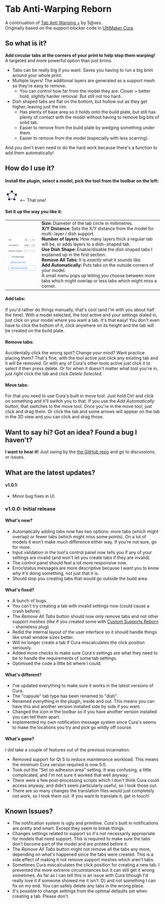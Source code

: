 # Tab Anti-Warping Reborn
A continuation of [Tab Anti Warping +](https://github.com/5axes/tabplus) by 5@xes.  
Originally based on the support blocker code in [UltiMaker Cura](https://github.com/ultimaker/cura).

## So what is it?
**Add circular tabs at the corners of your print to help stop them warping!**  
A targeted and more powerful option than just brims.
- Tabs can be really big if you want. Saves you having to run a big brim around your whole print.
- Multiple layers! The additional layers are generated as a support mesh so they're easy to remove.
  - You can control how far from the model they are. Closer = better hold, *slightly* harder removal. But still not too hard.
- Dish shaped tabs are flat on the bottom, but hollow out as they get higher, leaving just the rim.
  - Has plenty of base area so it holds onto the build plate, but still has plenty of contact with the model without having to remove big bits of solid tab.
  - Easier to remove from the build plate by wedging something under them.
  - Easier to remove from the model (especially with less scarring).

And you don't even need to do the hard work because there's a function to add them automatically!

## How do I use it?
#### Install the plugin, select a model, pick the tool from the toolbar on the left:
![Toolbar icon](images/tool_icon.gif) <-- That one!
#### Set it up the way you like it:
|||
|-|-|
|![Settings panel](images/settings.webp)|**Size:** Diameter of the tab circle in millimetres.<br>**X/Y Distance:** Sets the X/Y distance from the model for multi-layer / dish support.<br>**Number of layers:** How many layers thick a regular tab will be, or adds layers to a dish-shaped tab.<br>**Use Dish Shape:** Enable/disable the dish shaped tabs I explained up in the first section.<br>**Remove All Tabs:** It is *exactly* what it sounds like.<br>**Add Automatically:** Puts tabs on the outside corners of your model.<br>A small menu pops up letting you choose between more tabs which might overlap or less tabs which might miss a corner.|
#### Add tabs:
If you'd rather do things manually, that's cool (and I'm with you about half the time). With a model selected, the tool active and your settings dialed in, just click on your model where you want a tab. It's that easy! You don't even have to click the bottom of it, click anywhere on its height and the tab will be created on the build plate.
#### Remove tabs:
Accidentally click the wrong spot? Change your mind? Want practice placing them? That's fine, with the tool active just click any existing tab and it will be removed. Or with any of Cura's other tools active just click it to select it then press delete. Or for when it doesn't matter what tool you're in, just right click the tab and click *Delete Selected*.
#### Move tabs:
For that you need to use Cura's built in move tool. Just hold Ctrl and click on something and it'll switch you to that. If you use the *Add Automatically* button, that switches to the move tool. Once you're in the move tool, just click and drag them. Or click the tab and some arrows will appear on the tab in the 3D view and you can click and drag those.
## Want to say hi? Got an idea? Found a bug I haven't?
**I want to hear it!** Just swing by the [the GitHub repo](https://github.com/Slashee-the-Cow/TabAntiWarpingReborn) and go to discussions, or issues.
## What are the latest updates?
#### v1.0.1:
- Minor bug fixes in UI.
### v1.0.0: Initial release
#### What's new?
- Automatically adding tabs now has two options: more tabs (which might overlap) or fewer tabs (which might miss some points). On a lot of models it won't make much difference either way. If you're not sure, go for more.
- Input validation in the tool's control panel now tells you if any of your settings are invalid (and won't let you create tabs if they are invalid).
- The control panel should feel a lot more responsive now.
- Error/status messages are more descriptive because I want you to know *why* it's doing something, not just that it is.
- Should stop you creating tabs that would go outside the build area.
#### What's fixed?
- A bunch of bugs.
- You can't try creating a tab with invalid settings now (could cause a crash before).
- The *Remove All Tabs* button should now only remove tabs and not other support meshes (like if you created some with [Custom Supports Reborn](https://github.com/Slashee-the-Cow/CustomSupportsReborn) - shameless plug).
- Redid the internal layout of the user interface so it should handle things like small window sizes better.
- Will no longer create a tab if Cura miscalculates the click position seriously.
- Added more checks to make sure Cura's settings are what they need to be to handle the requirements of some tab settings.
- Optimised the code a little bit where I could.
#### What's different?
- I've updated everything to make sure it works in the latest versions of Cura.
- The "capsule" tab type has been renamed to "dish".
- Renamed everything in the plugin, inside and out. This means you can have this and another version installed side by side if you want.
- Changed the icon in the toolbar so if you have another version installed you can tell them apart.
- Implemented my own notification message system since Cura's seems to make the locations you try and pick go wildly off course.
#### What's gone?
I did take a couple of features out of the previous incarnation.
- Removed support for Qt 5 to reduce maintenance workload. This means the minimum Cura version required is now 5.0.
- Took out the "Set on adhesion area" setting. It was confusing, a little complicated, and I'm not sure it worked that well anyway.
- There were a few post-processing scripts which I don't think Cura could access anyway, and didn't seem particularly useful, so I took those out.
- There are so many changes the translation files would just completely not work, so I took them out. If you want to translate it, get in touch!
## Known Issues?
- The notification system is ugly and primitive. Cura's built in notifications are pretty and smart. Except they seem to break things.
- Changes settings related to support so it's not necessarily appropriate for models that need support.
This is required to make sure the tabs don't become part of the model and are printed before it.
- The *Remove All Tabs* button might not remove all the tabs any more, depending on what's happened since the tabs were created.
This is a side effect of making it not remove support meshes which aren't tabs.
- Sometimes Cura miscalculates the click position for creating a new tab.
I prevented the more extreme circumstances but it can still get it wrong sometimes.
As far as I can tell this is an issue with Cura (though I'd really love it if someone showed me it isn't :D) and not something I can fix on my end.
You can safely delete any tabs in the wrong place.
- It's possible to change settings from the optimal defaults set when creating a tab. Please don't.